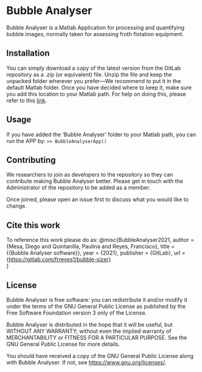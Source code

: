 #  Bubble Analyser

Bubble Analyser is a Matlab Application for processing and quantifying bubble images, normally taken for assessing froth flotation equipment.

## Installation

You can simply download a copy of the latest version from the GitLab repository as a .zip (or equivalent) file. Unzip the file and keep the unpacked folder wherever you prefer—We recommend to put it in the default Matlab folder. Once you have decided where to keep it, make sure you add this location to your Matlab path. For help on doing this, please refer to this [link](https://www.mathworks.com/help/matlab/ref/addpath.html).

## Usage

If you have added the ‘Bubble Analyser’ folder to your Matlab path, you can run the APP by:
```>> BubbleAnalyserApp()```

## Contributing
We researchers to join as developers to the repository so they can contribute making Bubble Analyser better. Please get in touch with the Administrator of the repository to be added as a member.

Once joined, please open an issue first to discuss what you would like to change.

## Cite this work
To reference this work please do as:
@misc{BubbleAnalyser2021,
  author = {Mesa, Diego and Quintanilla, Paulina and Reyes, Francisco},
  title = {{Bubble Analyser software}},
  year = {2021},
  publisher = {GitLab},
	url = {https://gitlab.com/frreyes1/bubble-sizer}  
}


## License
Bubble Analyser is free software: you can redistribute it and/or modify it under the terms of the GNU General Public License as published by the Free Software Foundation version 3 only of the License.

Bubble Analyser is distributed in the hope that it will be useful, but WITHOUT ANY WARRANTY; without even the implied warranty of MERCHANTABILITY or FITNESS FOR A PARTICULAR PURPOSE.  See the GNU General Public License for more details.

You should have received a copy of the GNU General Public License along with Bubble Analyser.  If not, see <https://www.gnu.org/licenses/>.
